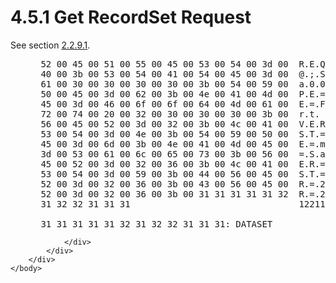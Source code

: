 <html dir="LTR" xmlns:mshelp="http://msdn.microsoft.com/mshelp" xmlns:ddue="http://ddue.schemas.microsoft.com/authoring/2003/5" xmlns:xlink="http://www.w3.org/1999/xlink" xmlns:tool="http://www.microsoft.com/tooltip">
    <head>
        <meta http-equiv="Content-Type" content="text/html; CHARSET=utf-8"></meta>
        <meta name="save" content="history"></meta>
        <title>4.5.1 Get RecordSet Request</title>
        <xml>
            <mshelp:toctitle title="4.5.1 Get RecordSet Request"></mshelp:toctitle>
            <mshelp:rltitle title="[MS-SSAS8]: Get RecordSet Request"></mshelp:rltitle>
            <mshelp:keyword index="A" term="1f40c0f8-12ef-42f7-99b8-56764d1df65c"></mshelp:keyword>
            <mshelp:attr name="DCSext.ContentType" value="open specification"></mshelp:attr>
            <mshelp:attr name="AssetID" value="1f40c0f8-12ef-42f7-99b8-56764d1df65c"></mshelp:attr>
            <mshelp:attr name="TopicType" value="kbRef"></mshelp:attr>
            <mshelp:attr name="DCSext.Title" value="[MS-SSAS8]: Get RecordSet Request" />
        </xml>
    </head>
    <body>
        <div id="header">
            <h1 class="heading">4.5.1 Get RecordSet Request</h1>
        </div>
        <div id="mainSection">
            <div id="mainBody">
                <div id="allHistory" class="saveHistory"></div>
                <div id="sectionSection0" class="section" name="collapseableSection">
                    

<p>See section <a href="17705536-eef6-41f7-9481-462afba3c9f7.md">2.2.9.1</a>.</p>

<dl>
<dd>
<div><pre> 52 00 45 00 51 00 55 00 45 00 53 00 54 00 3d 00  R.E.Q.U.E.S.T.=.
 40 00 3b 00 53 00 54 00 41 00 54 00 45 00 3d 00  @.;.S.T.A.T.E.=.
 61 00 30 00 30 00 30 00 30 00 3b 00 54 00 59 00  a.0.0.0.0.;.T.Y.
 50 00 45 00 3d 00 62 00 3b 00 4e 00 41 00 4d 00  P.E.=.b.;.N.A.M.
 45 00 3d 00 46 00 6f 00 6f 00 64 00 4d 00 61 00  E.=.F.o.o.d.M.a.
 72 00 74 00 20 00 32 00 30 00 30 00 30 00 3b 00  r.t. .2.0.0.0.;.
 56 00 45 00 52 00 3d 00 32 00 3b 00 4c 00 41 00  V.E.R.=.2.;.L.A.
 53 00 54 00 3d 00 4e 00 3b 00 54 00 59 00 50 00  S.T.=.N.;.T.Y.P.
 45 00 3d 00 6d 00 3b 00 4e 00 41 00 4d 00 45 00  E.=.m.;.N.A.M.E.
 3d 00 53 00 61 00 6c 00 65 00 73 00 3b 00 56 00  =.S.a.l.e.s.;.V.
 45 00 52 00 3d 00 32 00 36 00 3b 00 4c 00 41 00  E.R.=.2.6.;.L.A.
 53 00 54 00 3d 00 59 00 3b 00 44 00 56 00 45 00  S.T.=.Y.;.D.V.E.
 52 00 3d 00 32 00 36 00 3b 00 43 00 56 00 45 00  R.=.2.6.;.C.V.E.
 52 00 3d 00 32 00 36 00 3b 00 31 31 31 31 31 32  R.=.2.6.;.111112
 31 32 32 31 31 31                                122111
  
 31 31 31 31 31 32 31 32 32 31 31 31: DATASET
</pre></div>
</dd></dl>


                </div>
            </div>
        </div>
    </body>
</html>
